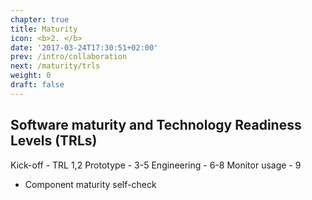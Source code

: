 ```yaml
---
chapter: true
title: Maturity
icon: <b>2. </b>
date: '2017-03-24T17:30:51+02:00'
prev: /intro/collaboration
next: /maturity/trls
weight: 0
draft: false
---
```


## Software maturity and Technology Readiness Levels (TRLs)

Kick-off - TRL 1,2
Prototype - 3-5
Engineering - 6-8
Monitor usage - 9

* Component maturity self-check

